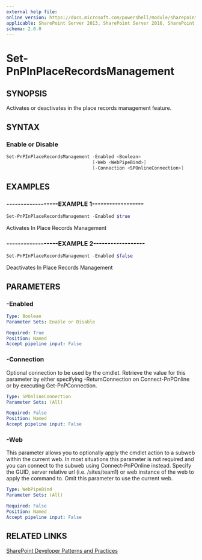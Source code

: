 ```yaml
---
external help file:
online version: https://docs.microsoft.com/powershell/module/sharepoint-pnp/set-pnpinplacerecordsmanagement
applicable: SharePoint Server 2013, SharePoint Server 2016, SharePoint Server 2019, SharePoint Online
schema: 2.0.0
---
```


# Set-PnPInPlaceRecordsManagement

## SYNOPSIS
Activates or deactivates in the place records management feature.

## SYNTAX

### Enable or Disable
```powershell
Set-PnPInPlaceRecordsManagement -Enabled <Boolean>
                                [-Web <WebPipeBind>]
                                [-Connection <SPOnlineConnection>]
```

## EXAMPLES

### ------------------EXAMPLE 1------------------
```powershell
Set-PnPInPlaceRecordsManagement -Enabled $true
```

Activates In Place Records Management

### ------------------EXAMPLE 2------------------
```powershell
Set-PnPInPlaceRecordsManagement -Enabled $false
```

Deactivates In Place Records Management

## PARAMETERS

### -Enabled


```yaml
Type: Boolean
Parameter Sets: Enable or Disable

Required: True
Position: Named
Accept pipeline input: False
```

### -Connection
Optional connection to be used by the cmdlet. Retrieve the value for this parameter by either specifying -ReturnConnection on Connect-PnPOnline or by executing Get-PnPConnection.

```yaml
Type: SPOnlineConnection
Parameter Sets: (All)

Required: False
Position: Named
Accept pipeline input: False
```

### -Web
This parameter allows you to optionally apply the cmdlet action to a subweb within the current web. In most situations this parameter is not required and you can connect to the subweb using Connect-PnPOnline instead. Specify the GUID, server relative url (i.e. /sites/team1) or web instance of the web to apply the command to. Omit this parameter to use the current web.

```yaml
Type: WebPipeBind
Parameter Sets: (All)

Required: False
Position: Named
Accept pipeline input: False
```

## RELATED LINKS

[SharePoint Developer Patterns and Practices](https://aka.ms/sppnp)
